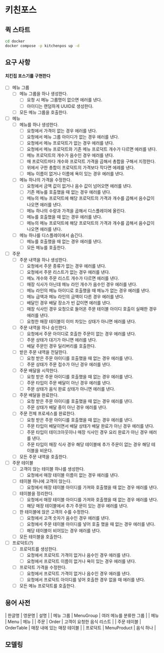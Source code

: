 # 키친포스

## 퀵 스타트

```sh
cd docker
docker compose -p kitchenpos up -d
```

## 요구 사항
#### 치킨집 포스기를 구현한다
- [ ] 메뉴 그룹
  - [ ] 메뉴 그룹을 하나 생성한다.
    - [ ] 요청 시 메뉴 그룹명이 없으면 에러를 낸다.
    - [ ] 아이디는 랜덤하게 UUID로 생성한다.
  - [ ] 모든 메뉴 그룹을 호출한다.
- [ ] 메뉴
  - [ ] 메뉴를 하나 생성한다.
    - [ ] 요청에서 가격이 없는 경우 에러를 낸다.
    - [ ] 요청에서 메뉴 그룹 아이디가 없는 경우 에러를 낸다.
    - [ ] 요청에서 메뉴 프로덕트가 없는 경우 에러를 낸다.
    - [ ] 요청에서 메뉴 프로덕트와 기존 메뉴 프로덕트 개수가 다르면 에러를 낸다.
    - [ ] 메뉴 프로덕트의 개수가 음수인 경우 에러를 낸다.
    - [ ] 매 프로덕트마다 개수와 프로덕트 가격을 곱해서 총합을 구해서 지정한다.
    - [ ] 위에서 구한 총합이 프로덕트의 가격보다 작다면 에레를 낸다.
    - [ ] 메뉴 이름이 없거나 이름에 욕이 있는 경우 에러를 낸다.
  - [ ] 메뉴 하나의 가격을 수정한다.
    - [ ] 요청에서 금액 값이 없거나 음수 값이 넘어오면 에러를 낸다.
    - [ ] 기존 메뉴를 호출했을 때 없는 경우 에러를 낸다.
    - [ ] 메뉴의 메뉴 프로덕트에 해당 프로덕트의 가격과 개수를 곱해서 음수값이 나오면 에러를 낸다.
    - [ ] 메뉴 하나의 수량과 가격을 곱해서 디스플레이에 올린다.
    - [ ] 메뉴를 호출했을 때 없는 경우 에러를 낸다.
    - [ ] 메뉴의 메뉴 프로덕트에 해당 프로덕트의 가격과 개수를 곱해서 음수값이 나오면 에러를 낸다.
  - [ ] 메뉴 하나를 디스플레이에서 숨긴다.
    - [ ] 메뉴를 호출했을 때 없는 경우 에러를 낸다.
    - [ ] 모든 메뉴를 호출한다.
- [ ] 주문
  - [ ] 주문 내역을 하나 생성한다.
    - [ ] 요청에서 주문 종류가 없는 경우 에러를 낸다.
    - [ ] 요청에서 주문 리스트가 없는 경우 에러를 낸다.
    - [ ] 메노 개수와 주문 리스트 개수가 다르면 에러를 낸다.
    - [ ] 매장 식사가 아닌데 메뉴 라인 개수가 음수인 경우 에러를 낸다.
    - [ ] 메뉴 라인의 메뉴 아이디로 호출했을 때 메뉴가 없는 경우 에러를 낸다.
    - [ ] 메뉴 급액과 메뉴 라인의 금액이 다른 경우 에러를 낸다.
    - [ ] 배달인 경우 배달 장소가 빈 값이면 에러를 낸다.
    - [ ] 매장 식사인 경우 요청으로 들어온 주문 테이블 아이디 호출이 실패한 경우 에러를 낸다.
    - [ ] 요청한 매장 테이블이 이미 차있는 상태가 아니면 에러를 낸다.
  - [ ] 주문 내역을 하나 승인한다.
    - [ ] 요청에서 주문 아이디로 호출한 주문이 없는 경우 에러를 낸다.
    - [ ] 주문 상태가 대기가 아니면 에러를 낸다.
    - [ ] 배달 주문인 경우 딜리버리를 호출한다.
  - [ ] 받은 주문 내역을 전달한다.
    - [ ] 요청 받은 주문 아이디를 호출했을 때 없는 경우 에러를 낸다.
    - [ ] 주문 상태가 주문 접수가 아닌 경우 에러를 낸다.
  - [ ] 주문 배달을 시작한다.
    - [ ] 요청 받은 주문 아이디를 호출했을 때 없는 경우 에러를 낸다.
    - [ ] 주문 타입이 주문 배달이 아닌 경우 에러를 낸다.
    - [ ] 주문 상태가 음식 완료 상태가 아니면 에러를 낸다.
  - [ ] 주문 배달을 완료한다.
    - [ ] 요청 받은 주문 아이디를 호출했을 때 없는 경우 에러를 낸다.
    - [ ] 주문 상태가 배달 중이 아닌 경우 에러를 낸다.
  - [ ] 주문 전체 프로세스를 완료한다.
    - [ ] 요청 받은 주문 아이디를 호출했을 때 없는 경우 에러를 낸다.
    - [ ] 주문 타입이 배달이면서 배달 상태가 배달 완료가 아닌 경우 에러를 낸다.
    - [ ] 주문 타입이 테이크아웃이나 매장 식사인 경우 요리 완료가 아닌 경우 에러를 낸다.
    - [ ] 주문 타입이 매장 식사 경우 해당 테이블에 추가 주문이 없는 경우 해당 테이블을 비운다.
  - [ ] 모든 주문 내역을 호출한다.
- [ ] 주문 테이블
  - [ ] 고객이 앉는 테이블 하나를 생성한다.
    - [ ] 요청에서 매장 테이블 이름이 없는 경우 에러를 낸다.
  - [ ] 테이블 하나에 고객이 앉는다.
    - [ ] 요청에서 매장 테이블 아이디를 가져와 호출했을 때 없는 경우 에러를 낸다.
  - [ ] 테이블을 정리한다.
    - [ ] 요청에서 매장 테이블 아이디를 가져와 호출했을 때 없는 경우 에러를 낸다.
    - [ ] 해당 매장 테이블에서 추가 주문이 있는 경우 에러를 낸다.
  - [ ] 한 테이블에 앉은 고객의 수를 수정한다.
    - [ ] 요청에서 고객 숫자가 음수인 경우 에러를 낸다.
    - [ ] 요청에서 주문 테이블 아이디를 넣어 호출 했을 때 없는 경우 에러를 낸다.
    - [ ] 해당 테이블이 비어있는 경우 에러를 낸다.
  - [ ] 모든 테이블을 호출한다.
- [ ] 프로덕트(?)
  - [ ] 프로덕트를 생성한다.
    - [ ] 요청에서 프로덕트 가격이 없거나 음수인 경우 에러를 낸다.
    - [ ] 요청에서 프로덕트 이름이 없거나 욕이 있는 경우 에러를 낸다.
  - [ ] 프로덕트 가격을 수정한다.
    - [ ] 요청에서 프로덕트 가격이 없거나 음수인 경우 에러를 낸다.
    - [ ] 요청에서 프로덕트 아이디를 넣어 호출한 경우 없을 때 에러를 낸다.
  - [ ] 모든 메뉴 프로덕트를 호출한다.

## 용어 사전

| 한글명 | 영문명 | 설명 |
| 메뉴 그룹 | MenuGroup | 여러 메뉴를 분류한 그룹 |
| 메뉴 | Menu | 메뉴 |
| 주문 | Order | 고객이 요청한 음식 리스트 |
| 주문 테이블 | OrderTable | 매장 내에 있는 매장 테이블 |
| 프로덕트 | MenuProduct | 음식 하나 |

## 모델링
